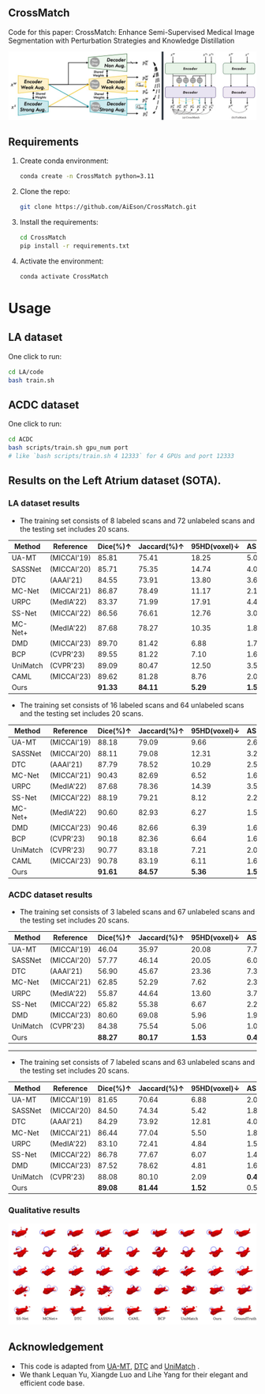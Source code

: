 ## CrossMatch
Code for this paper: CrossMatch: Enhance Semi-Supervised Medical Image Segmentation with Perturbation Strategies and Knowledge Distillation

![overview](assets/overview.jpg)
	
## Requirements

1. Create conda environment:
   ```bash
   conda create -n CrossMatch python=3.11
   ```
2. Clone the repo:
   ```bash
   git clone https://github.com/AiEson/CrossMatch.git
   ```
3. Install the requirements:
   ```bash
   cd CrossMatch
   pip install -r requirements.txt
   ```
4. Activate the environment:
   ```bash
   conda activate CrossMatch
   ```

# Usage
## LA dataset
One click to run:
```bash
cd LA/code
bash train.sh
```

## ACDC dataset
One click to run:
```bash
cd ACDC
bash scripts/train.sh gpu_num port
# like `bash scripts/train.sh 4 12333` for 4 GPUs and port 12333
```

## Results on the Left Atrium dataset (SOTA).
### LA dataset results

* The training set consists of 8 labeled scans and 72 unlabeled scans and the testing set includes 20 scans.

| **Method**                | **Reference** | **Dice(%)↑** | **Jaccard(%)↑** | **95HD(voxel)↓** | **ASD(voxel)↓** |
|---------------------------|---------------|--------------|-----------------|------------------|-----------------|
| UA-MT         | (MICCAI'19)   | 85.81        | 75.41           | 18.25            | 5.04            |
| SASSNet    | (MICCAI'20)   | 85.71        | 75.35           | 14.74            | 4.00            |
| DTC            | (AAAI'21)     | 84.55        | 73.91           | 13.80            | 3.69            |
| MC-Net       | (MICCAI'21)   | 86.87        | 78.49           | 11.17            | 2.18            |
| URPC          | (MedIA'22)    | 83.37        | 71.99           | 17.91            | 4.41            |
| SS-Net       | (MICCAI'22)   | 86.56        | 76.61           | 12.76            | 3.02            |
| MC-Net+ | (MedIA'22)    | 87.68        | 78.27           | 10.35            | 1.85            |
| DMD            | (MICCAI'23)   | 89.70        | 81.42           | 6.88             | 1.78            |
| BCP     | (CVPR'23)     | 89.55        | 81.22           | 7.10             | 1.69            |
| UniMatch  | (CVPR'23)     | 89.09        | 80.47           | 12.50            | 3.59            |
| CAML          | (MICCAI'23)   | 89.62        | 81.28           | 8.76             | 2.02            |
| Ours                      |               | **91.33**   | **84.11**      | **5.29**        | **1.53**       |

* The training set consists of 16 labeled scans and 64 unlabeled scans and the testing set includes 20 scans.

| **Method**               | **Reference** | **Dice(%)↑** | **Jaccard(%)↑** | **95HD(voxel)↓** | **ASD(voxel)↓** |
|---------------------------|-------------|----------|-------------|--------------|-------------|
| UA-MT         | (MICCAI'19) | 88.18    | 79.09       | 9.66         | 2.62        |
| SASSNet    | (MICCAI'20) | 88.11    | 79.08       | 12.31        | 3.27        |
| DTC            | (AAAI'21)   | 87.79    | 78.52       | 10.29        | 2.50        |
| MC-Net       | (MICCAI'21) | 90.43    | 82.69       | 6.52         | 1.66        |
| URPC          | (MedIA'22)  | 87.68    | 78.36       | 14.39        | 3.52        |
| SS-Net       | (MICCAI'22) | 88.19    | 79.21       | 8.12         | 2.20        |
| MC-Net+ | (MedIA'22)  | 90.60    | 82.93       | 6.27         | 1.58        |
| DMD            | (MICCAI'23) | 90.46    | 82.66       | 6.39         | 1.62        |
| BCP     | (CVPR'23)   | 90.18    | 82.36       | 6.64         | 1.61        |
| UniMatch  | (CVPR'23)   | 90.77    | 83.18       | 7.21         | 2.05        |
| CAML          | (MICCAI'23) | 90.78    | 83.19       | 6.11         | 1.68        |
| Ours                      |             | **91.61**    | **84.57**       | **5.36**         | **1.57**        |

### ACDC dataset results
* The training set consists of 3 labeled scans and 67 unlabeled scans and the testing set includes 20 scans.
  
| **Method**               | **Reference** | **Dice(%)↑** | **Jaccard(%)↑** | **95HD(voxel)↓** | **ASD(voxel)↓** |
|--------------------------|---------------|--------------|-----------------|------------------|-----------------|
| UA-MT        | (MICCAI'19)   | 46.04        | 35.97           | 20.08            | 7.75            |
| SASSNet   | (MICCAI'20)   | 57.77        | 46.14           | 20.05            | 6.06            |
| DTC           | (AAAI'21)     | 56.90        | 45.67           | 23.36            | 7.39            |
| MC-Net      | (MICCAI'21)   | 62.85        | 52.29           | 7.62             | 2.33            |
| URPC         | (MedIA'22)    | 55.87        | 44.64           | 13.60            | 3.74            |
| SS-Net      | (MICCAI'22)   | 65.82        | 55.38           | 6.67             | 2.28            |
| DMD           | (MICCAI'23)   | 80.60        | 69.08           | 5.96             | 1.90            |
| UniMatch | (CVPR'23)     | 84.38        | 75.54           | 5.06             | 1.04            |
| Ours                     |               | **88.27**    | **80.17**       | **1.53**         | **0.46**        |
---
* The training set consists of 7 labeled scans and 63 unlabeled scans and the testing set includes 20 scans.

| **Method**               | **Reference** | **Dice(%)↑** | **Jaccard(%)↑** | **95HD(voxel)↓** | **ASD(voxel)↓** |
|--------------------------|---------------|--------------|-----------------|------------------|-----------------|
| UA-MT        | (MICCAI'19)   | 81.65        | 70.64           | 6.88             | 2.02            |
| SASSNet   | (MICCAI'20)   | 84.50        | 74.34           | 5.42             | 1.86            |
| DTC           | (AAAI'21)     | 84.29        | 73.92           | 12.81            | 4.01            |
| MC-Net      | (MICCAI'21)   | 86.44        | 77.04           | 5.50             | 1.84            |
| URPC         | (MedIA'22)    | 83.10        | 72.41           | 4.84             | 1.53            |
| SS-Net      | (MICCAI'22)   | 86.78        | 77.67           | 6.07             | 1.40            |
| DMD           | (MICCAI'23)   | 87.52        | 78.62           | 4.81             | 1.60            |
| UniMatch | (CVPR'23)     | 88.08        | 80.10           | 2.09             | **0.45**       |
| Ours                     |               | **89.08**   | **81.44**      | **1.52**        | 0.52            |

### Qualitative results
![la_qulti](assets/result.jpg)

## Acknowledgement
* This code is adapted from [UA-MT](https://github.com/yulequan/UA-MT), [DTC](https://github.com/HiLab-git/DTC.git) and [UniMatch](https://github.com/LiheYoung/UniMatch/tree/main/more-scenarios/medical) . 
* We thank Lequan Yu, Xiangde Luo and Lihe Yang for their elegant and efficient code base.
